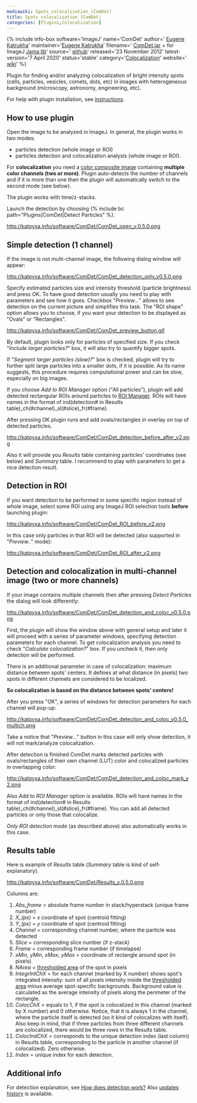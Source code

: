 ```yaml
---
mediawiki: Spots_colocalization_(ComDet)
title: Spots colocalization (ComDet)
categories: [Plugins,Colocalization]
---
```


{% include info-box software='ImageJ' name='ComDet' author=' [Eugene Katrukha](http://katpyxa.info)' maintainer='[Eugene Katrukha](mailto:katpyxa_at_gmail.com)' filename=' [ComDet.jar](https://github.com/ekatrukha/ComDet/blob/master/target/ComDet_-0.5.1.jar?raw=true) + for ImageJ [Jama lib](https://math.nist.gov/javanumerics/jama/Jama-1.0.3.jar)' source=' [github](https://github.com/ekatrukha/ComDet)' released='23 November 2012' latest-version='7 April 2020' status='stable' category='[Colocalization](/plugin-index#colocalization)' website=' [wiki](https://github.com/ekatrukha/ComDet/wiki)' %}

Plugin for finding and/or analyzing colocalization of bright intensity spots (cells, particles, vesicles, comets, dots, etc) in images with heterogeneous background (microscopy, astronomy, engineering, etc).

For help with plugin installation, see [instructions](https://github.com/ekatrukha/ComDet/wiki/How-to-install-plugin).

## How to use plugin

Open the image to be analyzed in ImageJ. In general, the plugin works in two modes:

-   particles detection (whole image or ROI)
-   particles detection and colocalization analysis (whole image or ROI).

For **colocalization** you need a [color composite image](/imaging/color-image-processing#color-composite-images) containing **multiple color channels (two or more)**. Plugin auto-detects the number of channels and if it is more than one then the plugin will automatically switch to the second mode (see below).

The plugin works with time/z-stacks.

Launch the detection by choosing {% include bc path="Plugins|ComDet|Detect Particles" %}.

http://katpyxa.info/software/ComDet/ComDet_open_v.0.5.0.png

## Simple detection (1 channel)

If the image is not multi-channel image, the following dialog window will appear:

http://katpyxa.info/software/ComDet/ComDet_detection_only_v0.5.0.png

Specify estimated particles size and intensity threshold (particle brightness) and press OK. To have good detection usually you need to play with parameters and see how it goes. Checkbox "*Preview...*" allows to see detection on the current picture and simplifies this task. The "ROI shape" option allows you to choose, if you want your detection to be displayed as "Ovals" or "Rectangles".

http://katpyxa.info/software/ComDet/ComDet_preview_button.gif

By default, plugin looks only for particles of specified size. If you check "*Include larger particles?*" box, it will also try to quantify bigger spots.

If "*Segment larger particles (slow)?*" box is checked, plugin will try to further split large particles into a smaller dots, if it is possible. As its name suggests, this procedure requires computational power and can be slow, especially on big images.

If you choose *Add to ROI Manager* option ("All particles"), plugin will add detected rectangular ROIs around particles to [ROI Manager](/ij/docs/guide/146-30.html#sub:ROI-Manager...). ROIs will have names in the format of ind(detection\# in Results table)\_ch(\#channel)\_sl(\#slice)\_fr(\#frame).

After pressing OK plugin runs and add ovals/rectangles in overlay on top of detected particles.

http://katpyxa.info/software/ComDet/ComDet_detection_before_after_v2.png

Also it will provide you *Results* table containing particles' coordinates (see below) and *Summary* table. I recommend to play with parameters to get a nice detection result.

## Detection in ROI

If you want detection to be performed in some specific region instead of whole image, select some ROI using any ImageJ ROI selection tools **before** launching plugin:

http://katpyxa.info/software/ComDet/ComDet_ROI_before_v2.png

In this case only particles in that ROI will be detected (also supported in "*Preview..*" mode):

http://katpyxa.info/software/ComDet/ComDet_ROI_after_v2.png

## Detection and colocalization in multi-channel image (two or more channels)

If your image contains multiple channels then after pressing *Detect Particles* the dialog will look differently:

http://katpyxa.info/software/ComDet/ComDet_detection_and_coloc_v0.5.0.png

First, the plugin will show the window above with general setup and later it will proceed with a series of parameter windows, specifying detection parameters for each channel. To get colocalization analysis you need to check "*Calculate colocalization?*" box. If you uncheck it, then only detection will be performed.

There is an additional parameter in case of colocalization: maximum distance between spots' centers. It defines at what distance (in pixels) two spots in different channels are considered to be localized.

**So colocalization is based on the distance between spots' centers!**

After you press "OK", a series of windows for detection parameters for each channel will pop-up:

http://katpyxa.info/software/ComDet/ComDet_detection_and_coloc_v0.5.0_multich.png

Take a notice that "*Preview...*" button in this case will only show detection, it will not mark/analyze colocalization.

After detection is finished ComDet marks detected particles with ovals/rectangles of their own channel (LUT) color and colocalized particles in overlapping color:

http://katpyxa.info/software/ComDet/ComDet_detection_and_coloc_mark_v2.png

Also *Add to ROI Manager* option is available. ROIs will have names in the format of ind(detection\# in Results table)\_ch(\#channel)\_sl(\#slice)\_fr(\#frame). You can add all detected particles or only those that colocalize.

*Only ROI detection* mode (as described above) also automatically works in this case.

## Results table

Here is example of *Results* table (*Summary* table is kind of self-explanatory).

http://katpyxa.info/software/ComDet/Results_v.0.5.0.png

Columns are:

1.  *Abs\_frame* = absolute frame number in stack/hyperstack (unique frame number)
2.  *X\_(px)* = *x* coordinate of spot (centroid fitting)
3.  *Y\_(px)* = *y* coordinate of spot (centroid fitting)
4.  *Channel* = corresponding channel number, where the particle was detected
5.  *Slice* = corresponding slice number (if z-stack)
6.  *Frame* = corresponding frame number (if timelapse)
7.  *xMin*, *yMin*, *xMax*, *yMax* = coordinate of rectangle around spot (in pixels)
8.  *NArea* = [thresholded area](https://github.com/ekatrukha/ComDet/wiki/How-does-detection-work%3F) of the spot in pixels
9.  *IntegrIntChX* = for each channel (marked by X number) shows spot's integrated intensity: sum of all pixels intensity inside the [thresholded area](https://github.com/ekatrukha/ComDet/wiki/How-does-detection-work%3F) minus average spot-specific backgrounds. Background value is calculated as the average intensity of pixels along the perimeter of the rectangle.
10. *ColocChX* = equals to 1, if the spot is colocalized in this channel (marked by X number) and 0 otherwise. Notice, that it is always 1 in the channel, where the particle itself is detected (so it kind of colocalizes with itself). Also keep in mind, that if three particles from three different channels are colocalized, there would be three rows in the Results table.
11. *ColocIndChX* = corresponds to the unique detection index (last column) in Results table, corresponding to the particle in another channel (if colocalized). Zero otherwise.
12. *Index* = unique index for each detection.

## Additional info

For detection explanation, see [How does detection work?](https://github.com/ekatrukha/ComDet/wiki/How-does-detection-work%3F) Also [updates history](https://github.com/ekatrukha/ComDet/wiki/Updates-history) is available.

 
